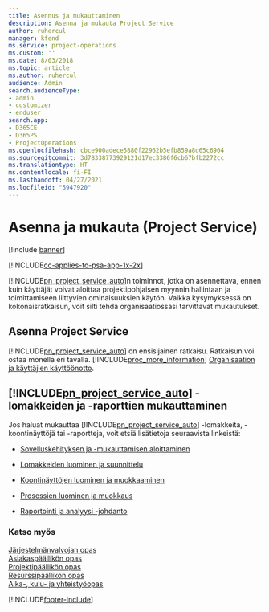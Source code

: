 ```yaml
---
title: Asennus ja mukauttaminen
description: Asenna ja mukauta Project Service
author: ruhercul
manager: kfend
ms.service: project-operations
ms.custom: ''
ms.date: 8/03/2018
ms.topic: article
ms.author: ruhercul
audience: Admin
search.audienceType:
- admin
- customizer
- enduser
search.app:
- D365CE
- D365PS
- ProjectOperations
ms.openlocfilehash: cbce900adece5880f22962b5efb859a8d65c6904
ms.sourcegitcommit: 3d78338773929121d17ec3386f6cb67bfb2272cc
ms.translationtype: HT
ms.contentlocale: fi-FI
ms.lasthandoff: 04/27/2021
ms.locfileid: "5947920"
---
```

# <a name="install-and-customize-project-service"></a>Asenna ja mukauta (Project Service)

[!include [banner](../includes/psa-now-project-operations.md)]

[!INCLUDE[cc-applies-to-psa-app-1x-2x](../includes/cc-applies-to-psa-app-1x-2x.md)]

[!INCLUDE[pn_project_service_auto](../includes/pn-project-service-auto.md)]n toiminnot, jotka on asennettava, ennen kuin käyttäjät voivat aloittaa projektipohjaisen myynnin hallintaan ja toimittamiseen liittyvien ominaisuuksien käytön. Vaikka kysymyksessä on kokonaisratkaisun, voit silti tehdä organisaatiossasi tarvittavat mukautukset.  
<!-- TODO: I expect to find the information on how to get and install this here. Please find that and add it here. Same for Project Service.--> 
  
## <a name="install-project-service"></a>Asenna Project Service  
 [!INCLUDE[pn_project_service_auto](../includes/pn-project-service-auto.md)] on ensisijainen ratkaisu. Ratkaisun voi ostaa monella eri tavalla. [!INCLUDE[proc_more_information](../includes/proc-more-information.md)] [Organisaation ja käyttäjien käyttöönotto](/dynamics365/customerengagement/on-premises/admin/onboard-your-organization-and-users-to-dynamics-365-online).  
  
## <a name="customize-pn_project_service_auto-forms-and-reports"></a>[!INCLUDE[pn_project_service_auto](../includes/pn-project-service-auto.md)] -lomakkeiden ja -raporttien mukauttaminen  
 Jos haluat mukauttaa [!INCLUDE[pn_project_service_auto](../includes/pn-project-service-auto.md)] -lomakkeita, -koontinäyttöjä tai -raportteja, voit etsiä lisätietoja seuraavista linkeistä:  
  
- [Sovelluskehityksen ja -mukauttamisen aloittaminen](/dynamics365/customerengagement/on-premises/customize/getting-started-customization)  
  
- [Lomakkeiden luominen ja suunnittelu](/dynamics365/customerengagement/on-premises/customize/create-design-forms)  
  
- [Koontinäyttöjen luominen ja muokkaaminen](/dynamics365/customerengagement/on-premises/customize/create-edit-dashboards)  
  
- [Prosessien luominen ja muokkaus](/dynamics365/customerengagement/on-premises/customize/guide-staff-through-common-tasks-processes)  
  
- [Raportointi ja analyysi -johdanto](/dynamics365/customerengagement/on-premises/analytics/reporting-analytics-with-dynamics-365)  
  
### <a name="see-also"></a>Katso myös  
 [Järjestelmänvalvojan opas](../psa/admin-guide.md)   
 [Asiakaspäällikön opas](../psa/account-manager-guide.md)   
 [Projektipäällikön opas](../psa/project-manager-guide.md)   
 [Resurssipäällikön opas](../psa/resource-manager-guide.md)   
 [Aika-, kulu- ja yhteistyöopas](../psa/time-expense-collaboration-guide.md)


[!INCLUDE[footer-include](../includes/footer-banner.md)]